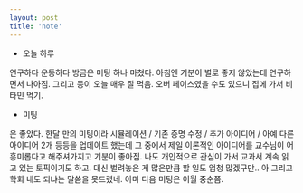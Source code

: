 ```yaml
---
layout: post
title: 'note'
---
```


- 오늘 하루

연구하다 운동하다 방금은 미팅 하나 마쳤다. 아침엔 기분이 별로 좋지 않았는데 연구하면서 나아짐. 그리고 등이 오늘 매우 잘 먹음. 오버 페이스였을 수도 있으니 집에 가서 비타민 먹기. 

- 미팅

은 좋았다. 한달 만의 미팅이라 시뮬레이션 / 기존 증명 수정 / 추가 아이디어 / 아예 다른 아이디어 2개 등등을 업데이트 했는데 그 중에서 제일 이론적인 아이디어를 교수님이 어 흥미롭다고 해주셔가지고 기분이 좋아짐. 나도 개인적으로 관심이 가서 교과서 계속 읽고 있는 토픽이기도 하고. 대신 벌려놓은 게 많은만큼 할 일도 엄청 많겠구만.. 아 그리고 학회 내도 되냐는 말씀을 못드렸네. 아마 다음 미팅은 이월 중순쯤.
